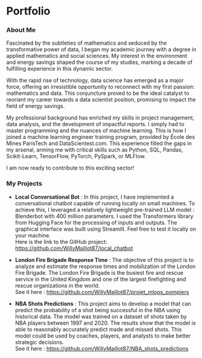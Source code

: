 # Portfolio


### About Me

Fascinated by the subtleties of mathematics and seduced by the transformative power of data, I began my academic journey with a degree in applied mathematics and social sciences. My interest in the environment and energy savings shaped the course of my studies, marking a decade of fulfilling experience in this dynamic sector.

With the rapid rise of technology, data science has emerged as a major force, offering an irresistible opportunity to reconnect with my first passion: mathematics and data. This conjuncture proved to be the ideal catalyst to reorient my career towards a data scientist position, promising to impact the field of energy savings.

My professional background has enriched my skills in project management, data analysis, and the development of impactful reports. I simply had to master programming and the nuances of machine learning. This is how I joined a machine learning engineer training program, provided by École des Mines ParisTech and DataScientest.com. This experience filled the gaps in my arsenal, arming me with critical skills such as Python, SQL, Pandas, Scikit-Learn, TensorFlow, PyTorch, PySpark, or MLFlow.

I am now ready to contribute to this exciting sector!


### My Projects

- **Local Conversational Bot** :
    In this project, I have implemented a conversational chatbot capable of running locally on small machines. To achieve this, I leveraged a relatively lightweight pre-trained LLM model : Blenderbot with 400 million parameters. I used the Transformers library from Hugging Face for the processing of inputs and outputs. The graphical interface was built using Streamlit. Feel free to test it locally on your machine. 
    <br> Here is the link to the GitHub project: https://github.com/WillyMaillot87/local_chatbot 

- **London Fire Brigade Response Time** :
    The objective of this project is to analyze and estimate the response times and mobilization of the London Fire Brigade. The London Fire Brigade is the busiest fire and rescue service in the United Kingdom and one of the largest firefighting and rescue organizations in the world.<br> See it here : https://github.com/WillyMaillot87/projet_mlops_pompiers

- **NBA Shots Predictions** : 
    This project aims to develop a model that can predict the probability of a shot being successful in the NBA using historical data. The model was trained on a dataset of shots taken by NBA players between 1997 and 2020. The results show that the model is able to reasonably accurately predict made and missed shots. This model could be used by coaches, players, and analysts to make better strategic decisions.<br> See it here : https://github.com/WillyMaillot87/NBA_shots_predictions